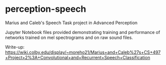 # perception-speech
Marius and Caleb's Speech Task project in Advanced Perception

Jupyter Notebook files provided demonstrating training and performance of networks trained on mel spectrograms and on raw sound files.

Write-up: https://wiki.colby.edu/display/~moreho21/Marius+and+Caleb%27s+CS+497+Project+2%3A+Convolutional+and+Recurrent+Speech+Classification
